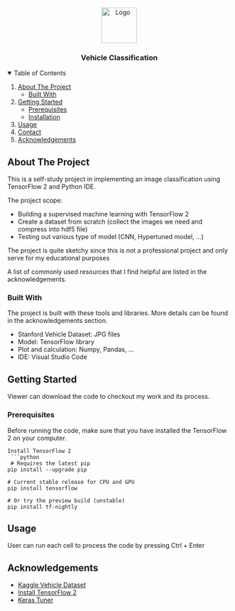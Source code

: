 
<!-- PROJECT LOGO -->
<br />
<p align="center">
  <a href="https://github.com/othneildrew/Best-README-Template">
    <img src="https://static.thenounproject.com/png/260814-200.png" alt="Logo" width="80" height="80">
  </a>

  <h3 align="center">Vehicle Classification</h3>
</p>



<!-- TABLE OF CONTENTS -->
<details open="open">
  <summary>Table of Contents</summary>
  <ol>
    <li>
      <a href="#about-the-project">About The Project</a>
      <ul>
        <li><a href="#built-with">Built With</a></li>
      </ul>
    </li>
    <li>
      <a href="#getting-started">Getting Started</a>
      <ul>
        <li><a href="#prerequisites">Prerequisites</a></li>
        <li><a href="#installation">Installation</a></li>
      </ul>
    </li>
    <li><a href="#usage">Usage</a></li>
    <li><a href="#contact">Contact</a></li>
    <li><a href="#acknowledgements">Acknowledgements</a></li>
  </ol>
</details>



<!-- ABOUT THE PROJECT -->
## About The Project

This is a self-study project in implementing an image classification using TensorFlow 2 and Python IDE.

The project scope:
* Building a supervised machine learning with TensorFlow 2
* Create a dataset from scratch (collect the images we need and compress into hdf5 file)
* Testing out various type of model (CNN, Hypertuned model, ...)

The project is quite sketchy since this is not a professional project and only serve for my educational purposes

A list of commonly used resources that I find helpful are listed in the acknowledgements.

### Built With

The project is built with these tools and libraries. More details can be found in the acknowledgements section.
* Stanford Vehicle Dataset: JPG files
* Model: TensorFlow library
* Plot and calculation: Numpy, Pandas, ...
* IDE: Visual Studio Code


<!-- GETTING STARTED -->
## Getting Started

Viewer can download the code to checkout my work and its process.

### Prerequisites

Before running the code, make sure that you have installed the TensorFlow 2 on your computer.
  ```
Install TensorFlow 2
   ```python
   # Requires the latest pip
  pip install --upgrade pip

  # Current stable release for CPU and GPU
  pip install tensorflow

  # Or try the preview build (unstable)
  pip install tf-nightly
   ```

<!-- USAGE EXAMPLES -->
## Usage

User can run each cell to process the code by pressing Ctrl + Enter


<!-- ACKNOWLEDGEMENTS -->
## Acknowledgements

* [Kaggle Vehicle Dataset](https://www.kaggle.com/jessicali9530/stanford-cars-dataset)
* [Install TensorFlow 2](https://www.tensorflow)
* [Keras Tuner](https://www.tensorflow.org/tutorials/keras/keras_tuner)





<!-- MARKDOWN LINKS & IMAGES -->
<!-- https://www.markdownguide.org/basic-syntax/#reference-style-links -->
[contributors-shield]: https://img.shields.io/github/contributors/othneildrew/Best-README-Template.svg?style=for-the-badge
[contributors-url]: https://github.com/othneildrew/Best-README-Template/graphs/contributors
[forks-shield]: https://img.shields.io/github/forks/othneildrew/Best-README-Template.svg?style=for-the-badge
[forks-url]: https://github.com/othneildrew/Best-README-Template/network/members
[stars-shield]: https://img.shields.io/github/stars/othneildrew/Best-README-Template.svg?style=for-the-badge
[stars-url]: https://github.com/othneildrew/Best-README-Template/stargazers
[issues-shield]: https://img.shields.io/github/issues/othneildrew/Best-README-Template.svg?style=for-the-badge
[issues-url]: https://github.com/othneildrew/Best-README-Template/issues
[license-shield]: https://img.shields.io/github/license/othneildrew/Best-README-Template.svg?style=for-the-badge
[license-url]: https://github.com/othneildrew/Best-README-Template/blob/master/LICENSE.txt
[linkedin-shield]: https://img.shields.io/badge/-LinkedIn-black.svg?style=for-the-badge&logo=linkedin&colorB=555
[linkedin-url]: https://linkedin.com/in/othneildrew
[product-screenshot]: images/screenshot.png
